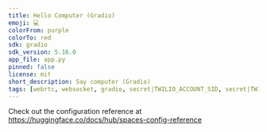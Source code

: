 ```yaml
---
title: Hello Computer (Gradio)
emoji: 💻
colorFrom: purple
colorTo: red
sdk: gradio
sdk_version: 5.16.0
app_file: app.py
pinned: false
license: mit
short_description: Say computer (Gradio)
tags: [webrtc, websocket, gradio, secret|TWILIO_ACCOUNT_SID, secret|TWILIO_AUTH_TOKEN, secret|SAMBANOVA_API_KEY]
---
```


Check out the configuration reference at https://huggingface.co/docs/hub/spaces-config-reference